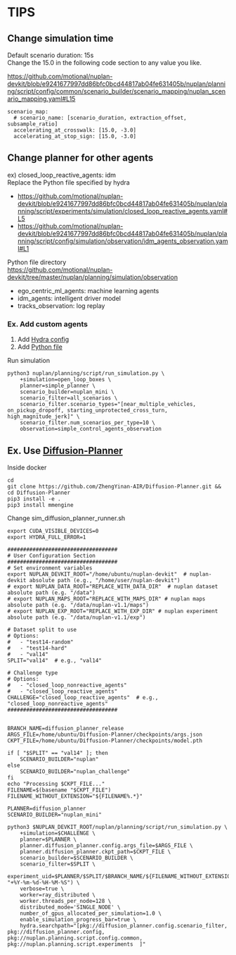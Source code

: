 # TIPS
## Change simulation time
Default scenario duration: 15s  
Change the 15.0 in the following code section to any value you like.

https://github.com/motional/nuplan-devkit/blob/e9241677997dd86bfc0bcd44817ab04fe631405b/nuplan/planning/script/config/common/scenario_builder/scenario_mapping/nuplan_scenario_mapping.yaml#L15
```
scenario_map:
  # scenario_name: [scenario_duration, extraction_offset, subsample_ratio]
  accelerating_at_crosswalk: [15.0, -3.0]
  accelerating_at_stop_sign: [15.0, -3.0]
```

## Change planner for other agents
ex) closed_loop_reactive_agents: idm  
Replace the Python file specified by hydra  
- https://github.com/motional/nuplan-devkit/blob/e9241677997dd86bfc0bcd44817ab04fe631405b/nuplan/planning/script/experiments/simulation/closed_loop_reactive_agents.yaml#L5  
- https://github.com/motional/nuplan-devkit/blob/e9241677997dd86bfc0bcd44817ab04fe631405b/nuplan/planning/script/config/simulation/observation/idm_agents_observation.yaml#L1

Python file directory  
https://github.com/motional/nuplan-devkit/tree/master/nuplan/planning/simulation/observation
- ego_centric_ml_agents: machine learning agents
- idm_agents: intelligent driver model
- tracks_observation: log replay

### Ex. Add custom agents
1. Add [Hydra config](https://github.com/masakifujiwara1/nuplan-devkit/blob/dev/nuplan/planning/script/config/simulation/observation/simple_control_agents_observation.yaml)  
2. Add [Python file](https://github.com/masakifujiwara1/nuplan-devkit/blob/dev/nuplan/planning/simulation/observation/simple_control_agents.py)

Run simulation
```
python3 nuplan/planning/script/run_simulation.py \
    +simulation=open_loop_boxes \
    planner=simple_planner \
    scenario_builder=nuplan_mini \
    scenario_filter=all_scenarios \
    scenario_filter.scenario_types="[near_multiple_vehicles, on_pickup_dropoff, starting_unprotected_cross_turn, high_magnitude_jerk]" \
    scenario_filter.num_scenarios_per_type=10 \
    observation=simple_control_agents_observation
```

## Ex. Use [Diffusion-Planner](https://github.com/ZhengYinan-AIR/Diffusion-Planner.git)
Inside docker 
```
cd
git clone https://github.com/ZhengYinan-AIR/Diffusion-Planner.git && cd Diffusion-Planner
pip3 install -e .
pip3 install mmengine
```
Change sim_diffusion_planner_runner.sh
```
export CUDA_VISIBLE_DEVICES=0
export HYDRA_FULL_ERROR=1

###################################
# User Configuration Section
###################################
# Set environment variables
export NUPLAN_DEVKIT_ROOT="/home/ubuntu/nuplan-devkit"  # nuplan-devkit absolute path (e.g., "/home/user/nuplan-devkit")
# export NUPLAN_DATA_ROOT="REPLACE_WITH_DATA_DIR"  # nuplan dataset absolute path (e.g. "/data")
# export NUPLAN_MAPS_ROOT="REPLACE_WITH_MAPS_DIR" # nuplan maps absolute path (e.g. "/data/nuplan-v1.1/maps")
# export NUPLAN_EXP_ROOT="REPLACE_WITH_EXP_DIR" # nuplan experiment absolute path (e.g. "/data/nuplan-v1.1/exp")

# Dataset split to use
# Options: 
#   - "test14-random"
#   - "test14-hard"
#   - "val14"
SPLIT="val14"  # e.g., "val14"

# Challenge type
# Options: 
#   - "closed_loop_nonreactive_agents"
#   - "closed_loop_reactive_agents"
CHALLENGE="closed_loop_reactive_agents"  # e.g., "closed_loop_nonreactive_agents"
###################################


BRANCH_NAME=diffusion_planner_release
ARGS_FILE=/home/ubuntu/Diffusion-Planner/checkpoints/args.json
CKPT_FILE=/home/ubuntu/Diffusion-Planner/checkpoints/model.pth

if [ "$SPLIT" == "val14" ]; then
    SCENARIO_BUILDER="nuplan"
else
    SCENARIO_BUILDER="nuplan_challenge"
fi
echo "Processing $CKPT_FILE..."
FILENAME=$(basename "$CKPT_FILE")
FILENAME_WITHOUT_EXTENSION="${FILENAME%.*}"

PLANNER=diffusion_planner
SCENARIO_BUILDER="nuplan_mini"

python3 $NUPLAN_DEVKIT_ROOT/nuplan/planning/script/run_simulation.py \
    +simulation=$CHALLENGE \
    planner=$PLANNER \
    planner.diffusion_planner.config.args_file=$ARGS_FILE \
    planner.diffusion_planner.ckpt_path=$CKPT_FILE \
    scenario_builder=$SCENARIO_BUILDER \
    scenario_filter=$SPLIT \
    experiment_uid=$PLANNER/$SPLIT/$BRANCH_NAME/${FILENAME_WITHOUT_EXTENSION}_$(date "+%Y-%m-%d-%H-%M-%S") \
    verbose=true \
    worker=ray_distributed \
    worker.threads_per_node=128 \
    distributed_mode='SINGLE_NODE' \
    number_of_gpus_allocated_per_simulation=1.0 \
    enable_simulation_progress_bar=true \
    hydra.searchpath="[pkg://diffusion_planner.config.scenario_filter, pkg://diffusion_planner.config, pkg://nuplan.planning.script.config.common, pkg://nuplan.planning.script.experiments  ]"
```
